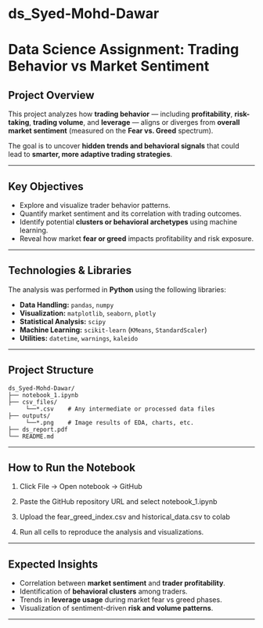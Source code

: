 # ds_Syed-Mohd-Dawar
# Data Science Assignment: Trading Behavior vs Market Sentiment

##  Project Overview
This project analyzes how **trading behavior** — including **profitability**, **risk-taking**, **trading volume**, and **leverage** — aligns or diverges from **overall market sentiment** (measured on the **Fear vs. Greed** spectrum).

The goal is to uncover **hidden trends and behavioral signals** that could lead to **smarter, more adaptive trading strategies**.

---

##  Key Objectives
- Explore and visualize trader behavior patterns.
- Quantify market sentiment and its correlation with trading outcomes.
- Identify potential **clusters or behavioral archetypes** using machine learning.
- Reveal how market **fear or greed** impacts profitability and risk exposure.

---

##  Technologies & Libraries
The analysis was performed in **Python** using the following libraries:

- **Data Handling:** `pandas`, `numpy`
- **Visualization:** `matplotlib`, `seaborn`, `plotly`
- **Statistical Analysis:** `scipy`
- **Machine Learning:** `scikit-learn` (`KMeans`, `StandardScaler`)
- **Utilities:** `datetime`, `warnings`, `kaleido`

---

##  Project Structure
```
ds_Syed-Mohd-Dawar/
├── notebook_1.ipynb       
├── csv_files/
     └──*.csv    # Any intermediate or processed data files
├── outputs/
     └──*.png    # Image results of EDA, charts, etc.
├── ds_report.pdf 
└── README.md                   
```

---

##  How to Run the Notebook
1. Click File → Open notebook → GitHub
  
2. Paste the GitHub repository URL and select notebook_1.ipynb
   
3. Upload the fear_greed_index.csv and historical_data.csv to colab

4. Run all cells to reproduce the analysis and visualizations.

---

##  Expected Insights
- Correlation between **market sentiment** and **trader profitability**.
- Identification of **behavioral clusters** among traders.
- Trends in **leverage usage** during market fear vs greed phases.
- Visualization of sentiment-driven **risk and volume patterns**.

---
